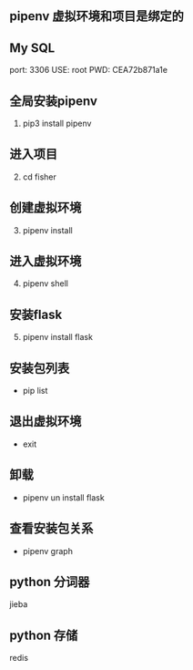 ## pipenv 虚拟环境和项目是绑定的

## My SQL

port: 3306
USE: root
PWD: CEA72b871a1e

## 全局安装pipenv
1. pip3 install pipenv
## 进入项目
2. cd fisher
## 创建虚拟环境
3. pipenv install 
## 进入虚拟环境
4. pipenv shell
## 安装flask
5. pipenv install flask

## 安装包列表
* pip list
## 退出虚拟环境
* exit
## 卸载
* pipenv un install flask
## 查看安装包关系
* pipenv graph


## python 分词器
jieba
## python 存储
redis